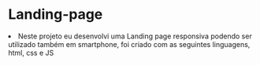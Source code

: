 # Landing-page 

<li>Neste projeto eu desenvolvi uma Landing page responsiva podendo ser utilizado também em smartphone, foi criado com as seguintes linguagens, html, css e JS</li>
